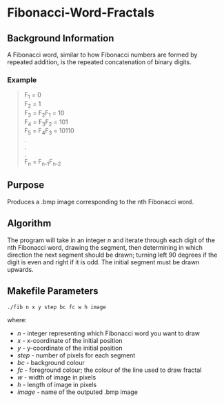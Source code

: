 # Fibonacci-Word-Fractals

## Background Information

A Fibonacci word, similar to how Fibonacci numbers are formed by repeated addition, is the repeated concatenation of binary digits.

### Example

>F<sub>1</sub> = 0\
>F<sub>2</sub> = 1\
>F<sub>3</sub> = F<sub>2</sub>F<sub>1</sub> = 10\
>F<sub>4</sub> = F<sub>3</sub>F<sub>2</sub> = 101\
>F<sub>5</sub> = F<sub>4</sub>F<sub>3</sub> = 10110\
>.\
>.\
>.\
>F<sub>n</sub> = F<sub>n-1</sub>F<sub>n-2</sub>

## Purpose

Produces a .bmp image corresponding to the nth Fibonacci word.

## Algorithm

The program will take in an integer _n_ and iterate through each digit of the nth Fibonacci word, drawing the segment, then determining in which direction the next segment should be drawn; turning left 90 degrees if the digit is even and right if it is odd. The initial segment must be drawn upwards.

## Makefile Parameters

~~~
./fib n x y step bc fc w h image
~~~

where:

* _n_ - integer representing which Fibonacci word you want to draw
* _x_ - x-coordinate of the initial position
* _y_ - y-coordinate of the initial position
* _step_ - number of pixels for each segment
* _bc_ - background colour
* _fc_ - foreground colour; the colour of the line used to draw fractal
* _w_ - width of image in pixels
* _h_ - length of image in pixels
* _image_ - name of the outputed .bmp image
